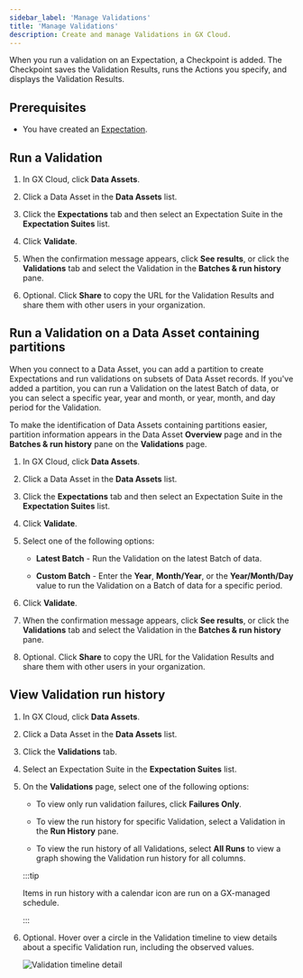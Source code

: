 ```yaml
---
sidebar_label: 'Manage Validations'
title: 'Manage Validations'
description: Create and manage Validations in GX Cloud.
---
```


When you run a validation on an Expectation, a Checkpoint is added. The Checkpoint saves the Validation Results, runs the Actions you specify, and displays the Validation Results.

<!-- [//]: # (TODO: To learn more about Validations, see Validator.) -->

## Prerequisites

- You have created an [Expectation](/cloud/expectations/manage_expectations.md#create-an-expectation).

## Run a Validation

1. In GX Cloud, click **Data Assets**.

2. Click a Data Asset in the **Data Assets** list.

3. Click the **Expectations** tab and then select an Expectation Suite in the **Expectation Suites** list.

4. Click **Validate**.

5. When the confirmation message appears, click **See results**, or click the **Validations** tab and select the Validation in the **Batches & run history** pane.

6. Optional. Click **Share** to copy the URL for the Validation Results and share them with other users in your organization.

## Run a Validation on a Data Asset containing partitions

When you connect to a Data Asset, you can add a partition to create Expectations and run validations on subsets of Data Asset records. If you've added a partition, you can run a Validation on the latest Batch of data, or you can select a specific year, year and month, or year, month, and day period for the Validation. 

To make the identification of Data Assets containing partitions easier, partition information appears in the Data Asset **Overview** page and in the **Batches & run history** pane on the **Validations** page.

1. In GX Cloud, click **Data Assets**.

2. Click a Data Asset in the **Data Assets** list.

3. Click the **Expectations** tab and then select an Expectation Suite in the **Expectation Suites** list.

4. Click **Validate**.

5. Select one of the following options:

    - **Latest Batch** - Run the Validation on the latest Batch of data.

    - **Custom Batch** - Enter the **Year**, **Month/Year**, or the **Year/Month/Day** value to run the Validation on a Batch of data for a specific period.

6. Click **Validate**.

7. When the confirmation message appears, click **See results**, or click the **Validations** tab and select the Validation in the **Batches & run history** pane.

8. Optional. Click **Share** to copy the URL for the Validation Results and share them with other users in your organization.

## View Validation run history

1. In GX Cloud, click **Data Assets**.

2. Click a Data Asset in the **Data Assets** list.

3. Click the **Validations** tab.

4. Select an Expectation Suite in the **Expectation Suites** list.

5. On the **Validations** page, select one of the following options:

    - To view only run validation failures, click **Failures Only**.

    - To view the run history for specific Validation, select a Validation in the **Run History** pane.
    
    - To view the run history of all Validations, select **All Runs** to view a graph showing the Validation run history for all columns.

   :::tip

   Items in run history with a calendar icon are run on a GX-managed schedule.

   :::

6. Optional. Hover over a circle in the Validation timeline to view details about a specific Validation run, including the observed values.

    ![Validation timeline detail](/img/view_validation_timeline_detail.png)

